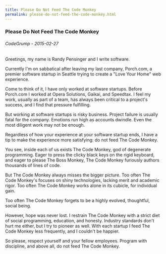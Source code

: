 ```yaml
---
title: Please Do Not Feed The Code Monkey
permalink: please-do-not-feed-the-code-monkey.html
---
```

### Please Do Not Feed The Code Monkey
###### CodeGrump - 2015-02-27

Greetings, my name is Randy Pensinger and I write software.

Currently I'm on sabbatical after leaving my last company, Porch.com, a premier software startup in Seattle trying to create a "Love Your Home" web experience.

Come to think of it, I have only worked at software startups. Before Porch.com I worked at Opera Solutions, Gaikai, and Speedtax. I feel my work, usually as part of a team, has always been critical to a project's success, and I find that pressure fulfilling.

But working at software startups is risky business. Project failure is usually fatal for the company. Emotions run high as accounts dwindle. Even the most diligent work may not be enough.

Regardless of how your experience at your software startup ends, I have a tip to make the experience more satisfying: do not feed The Code Monkey.

You see, inside each of us exists The Code Monkey, god of degenerate programming. Eager to press the clicky black keys on the rigid keyboard, and eager to please The Boss Monkey, The Code Monkey furiously authors thousands of lines of code.

But The Code Monkey always misses the bigger picture. Too often The Code Monkey's focuses on shiny technologies, lacking merit and academic rigor. Too often The Code Monkey works alone in its cubicle, for individual gain.

Too often The Code Monkey forgets to be a highly evolved, thoughtful, social being.

However, hope was never lost. I restrain The Code Monkey with a strict diet of social programming, education, and honesty. Industry standards don't hurt me either, but I try to pioneer as well. With each startup I feed The Code Monkey less frequently, and I couldn't be happier.

So please, respect yourself and your fellow employees. Program with discipline, and above all, do not feed The Code Monkey.

